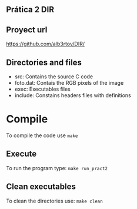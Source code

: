 ## Prática 2 DIR
## Proyect url
https://github.com/alb3rtov/DIR/

## Directories and files
- src: Contains the source C code
- foto.dat: Contais the RGB pixels of the image
- exec: Executables files
- include: Constains headers files with definitions

# Compile
To compile the code use `make`

## Execute
To run the program type: `make run_pract2`

## Clean executables
To clean the directories use: `make clean`
